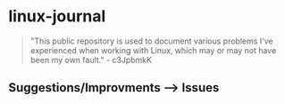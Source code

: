 # linux-journal

> "This public repository is used to document various problems I've experienced when working with Linux, which may or may not have been my own fault." - c3JpbmkK

## Suggestions/Improvments -->  Issues
